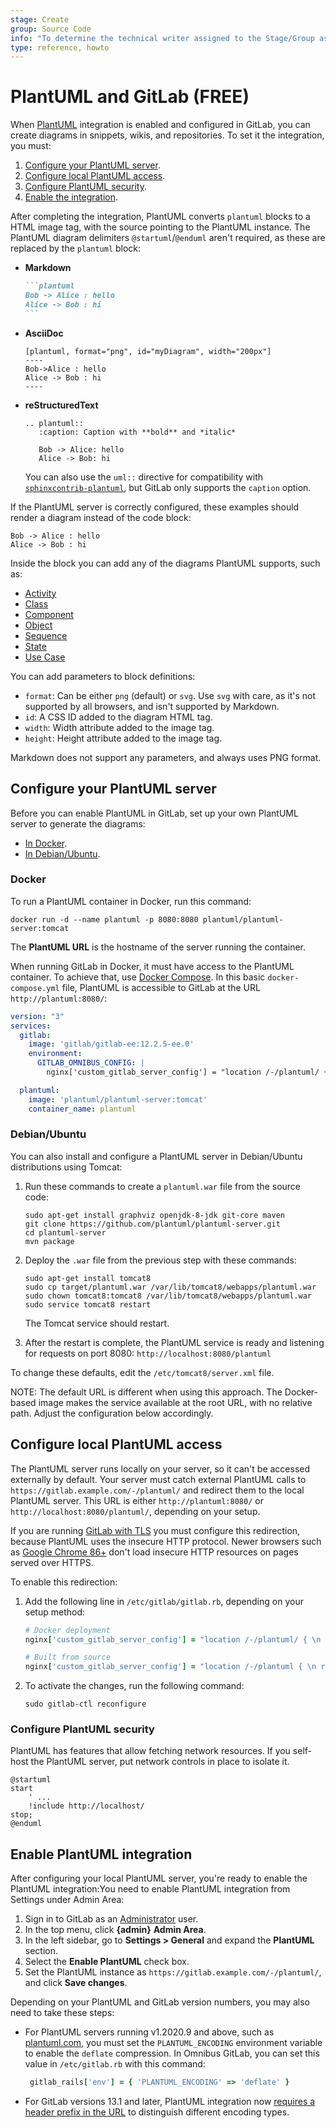 ```yaml
---
stage: Create
group: Source Code
info: "To determine the technical writer assigned to the Stage/Group associated with this page, see https://about.gitlab.com/handbook/engineering/ux/technical-writing/#assignments"
type: reference, howto
---
```


# PlantUML and GitLab **(FREE)**

When [PlantUML](https://plantuml.com) integration is enabled and configured in
GitLab, you can create diagrams in snippets, wikis, and repositories. To set it the integration, you must:

1. [Configure your PlantUML server](#configure-your-plantuml-server).
1. [Configure local PlantUML access](#configure-local-plantuml-access).
1. [Configure PlantUML security](#configure-plantuml-security).
1. [Enable the integration](#enable-plantuml-integration).

After completing the integration, PlantUML converts `plantuml`
blocks to a HTML image tag, with the source pointing to the PlantUML instance. The PlantUML
diagram delimiters `@startuml`/`@enduml` aren't required, as these are replaced
by the `plantuml` block:

- **Markdown**

  ````markdown
  ```plantuml
  Bob -> Alice : hello
  Alice -> Bob : hi
  ```
  ````

- **AsciiDoc**

  ```plaintext
  [plantuml, format="png", id="myDiagram", width="200px"]
  ----
  Bob->Alice : hello
  Alice -> Bob : hi
  ----
  ```

- **reStructuredText**

  ```plaintext
  .. plantuml::
     :caption: Caption with **bold** and *italic*

     Bob -> Alice: hello
     Alice -> Bob: hi
  ```

   You can also use the `uml::` directive for compatibility with
   [`sphinxcontrib-plantuml`](https://pypi.org/project/sphinxcontrib-plantuml/),
   but GitLab only supports the `caption` option.

If the PlantUML server is correctly configured, these examples should render a
diagram instead of the code block:

```plantuml
Bob -> Alice : hello
Alice -> Bob : hi
```

Inside the block you can add any of the diagrams PlantUML supports, such as:

- [Activity](https://plantuml.com/activity-diagram-legacy)
- [Class](https://plantuml.com/class-diagram)
- [Component](https://plantuml.com/component-diagram)
- [Object](https://plantuml.com/object-diagram)
- [Sequence](https://plantuml.com/sequence-diagram)
- [State](https://plantuml.com/state-diagram)
- [Use Case](https://plantuml.com/use-case-diagram)

You can add parameters to block definitions:

- `format`: Can be either `png` (default) or `svg`. Use `svg` with care, as it's
  not supported by all browsers, and isn't supported by Markdown.
- `id`: A CSS ID added to the diagram HTML tag.
- `width`: Width attribute added to the image tag.
- `height`: Height attribute added to the image tag.

Markdown does not support any parameters, and always uses PNG format.

## Configure your PlantUML server

Before you can enable PlantUML in GitLab, set up your own PlantUML
server to generate the diagrams:

- [In Docker](#docker).
- [In Debian/Ubuntu](#debianubuntu).

### Docker

To run a PlantUML container in Docker, run this command:

```shell
docker run -d --name plantuml -p 8080:8080 plantuml/plantuml-server:tomcat
```

The **PlantUML URL** is the hostname of the server running the container.

When running GitLab in Docker, it must have access to the PlantUML container.
To achieve that, use [Docker Compose](https://docs.docker.com/compose/).
In this basic `docker-compose.yml` file, PlantUML is accessible to GitLab at the URL
`http://plantuml:8080/`:

```yaml
version: "3"
services:
  gitlab:
    image: 'gitlab/gitlab-ee:12.2.5-ee.0'
    environment:
      GITLAB_OMNIBUS_CONFIG: |
        nginx['custom_gitlab_server_config'] = "location /-/plantuml/ { \n    proxy_cache off; \n    proxy_pass  http://plantuml:8080/; \n}\n"

  plantuml:
    image: 'plantuml/plantuml-server:tomcat'
    container_name: plantuml
```

### Debian/Ubuntu

You can also install and configure a PlantUML server in Debian/Ubuntu distributions
using Tomcat:

1. Run these commands to create a `plantuml.war` file from the source code:

   ```shell
   sudo apt-get install graphviz openjdk-8-jdk git-core maven
   git clone https://github.com/plantuml/plantuml-server.git
   cd plantuml-server
   mvn package
   ```

1. Deploy the `.war` file from the previous step with these commands:

   ```shell
   sudo apt-get install tomcat8
   sudo cp target/plantuml.war /var/lib/tomcat8/webapps/plantuml.war
   sudo chown tomcat8:tomcat8 /var/lib/tomcat8/webapps/plantuml.war
   sudo service tomcat8 restart
   ```

   The Tomcat service should restart.

1. After the restart is complete, the PlantUML service is ready and
   listening for requests on port 8080: `http://localhost:8080/plantuml`

To change these defaults, edit the `/etc/tomcat8/server.xml` file.

NOTE:
The default URL is different when using this approach. The Docker-based image
makes the service available at the root URL, with no relative path. Adjust
the configuration below accordingly.

## Configure local PlantUML access

The PlantUML server runs locally on your server, so it can't be accessed
externally by default. Your server must catch external PlantUML
calls to `https://gitlab.example.com/-/plantuml/` and redirect them to the
local PlantUML server. This URL is either `http://plantuml:8080/` or `http://localhost:8080/plantuml/`,
depending on your setup.

If you are running [GitLab with TLS](https://docs.gitlab.com/omnibus/settings/ssl.html)
you must configure this redirection, because PlantUML uses the insecure HTTP protocol.
Newer browsers such as [Google Chrome 86+](https://www.chromestatus.com/feature/4926989725073408)
don't load insecure HTTP resources on pages served over HTTPS.

To enable this redirection:

1. Add the following line in `/etc/gitlab/gitlab.rb`, depending on your setup method:

   ```ruby
   # Docker deployment
   nginx['custom_gitlab_server_config'] = "location /-/plantuml/ { \n    proxy_cache off; \n    proxy_pass  http://plantuml:8080/; \n}\n"

   # Built from source
   nginx['custom_gitlab_server_config'] = "location /-/plantuml { \n rewrite ^/-/(plantuml.*) /$1 break;\n proxy_cache off; \n proxy_pass http://localhost:8080/plantuml; \n}\n"
   ```

1. To activate the changes, run the following command:

   ```shell
   sudo gitlab-ctl reconfigure
   ```

### Configure PlantUML security

PlantUML has features that allow fetching network resources. If you self-host the
PlantUML server, put network controls in place to isolate it.

```plaintext
@startuml
start
    ' ...
    !include http://localhost/
stop;
@enduml
```

## Enable PlantUML integration

After configuring your local PlantUML server, you're ready to enable the PlantUML integration:You need to enable PlantUML integration from Settings under Admin Area:

1. Sign in to GitLab as an [Administrator](../../user/permissions.md) user.
1. In the top menu, click **{admin}** **Admin Area**.
1. In the left sidebar, go to **Settings > General** and expand the **PlantUML** section.
1. Select the **Enable PlantUML** check box.
1. Set the PlantUML instance as `https://gitlab.example.com/-/plantuml/`,
   and click **Save changes**.

Depending on your PlantUML and GitLab version numbers, you may also need to take
these steps:

- For PlantUML servers running v1.2020.9 and above, such as [plantuml.com](https://plantuml.com),
  you must set the `PLANTUML_ENCODING` environment variable to enable the `deflate`
  compression. In Omnibus GitLab, you can set this value in `/etc/gitlab.rb` with
  this command:

  ```ruby
   gitlab_rails['env'] = { 'PLANTUML_ENCODING' => 'deflate' }
   ```

- For GitLab versions 13.1 and later, PlantUML integration now
  [requires a header prefix in the URL](https://github.com/plantuml/plantuml/issues/117#issuecomment-6235450160)
  to distinguish different encoding types.
